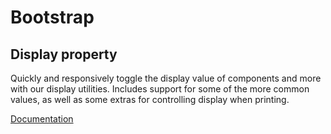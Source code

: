 # Bootstrap 

## Display property
Quickly and responsively toggle the display value of components and more with our display utilities. Includes support for some of the more common values, as well as some extras for controlling display when printing.


[Documentation](https://getbootstrap.com/docs/5.3/utilities/display/)


